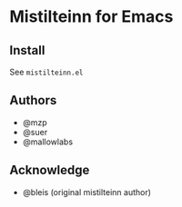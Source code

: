 Mistilteinn for Emacs
======================

Install
------------------------------

See `mistilteinn.el`

Authors
----------------

 * @mzp
 * @suer
 * @mallowlabs

Acknowledge
----------------

 * @bleis (original mistilteinn author)
